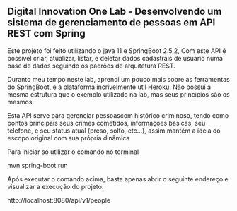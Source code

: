 <h2>Digital Innovation One Lab - Desenvolvendo um sistema de gerenciamento de pessoas em API REST com Spring</h2>

Este projeto foi feito utilizando o java 11 e SpringBoot 2.5.2,  Com este API é possivel criar, atualizar, listar, e deletar dados cadastrais de usuario numa base de dados seguindo os padrões de arquitetura REST.


Duranto meu tempo neste lab, aprendi um pouco mais sobre as ferramentas do SpringBoot, e a plataforma incrivelmente util Heroku. Não possuí a mesma estrutura que o exemplo utilizado na lab, mas seus principíos são os mesmos.

Esta API serve para gerenciar pessoascom histórico criminoso, tendo como pontos principais seus crimes cometidos, informações básicas, seu telefone, e seu status atual (preso, solto, etc...), assim mantém a ídeia do escopo original com sua própria dinâmica

Para iniciar só utilizar o comando no terminal

mvn spring-boot:run

Após executar o comando acima, basta apenas abrir o seguinte endereço e visualizar a execução do projeto:

http://localhost:8080/api/v1/people







